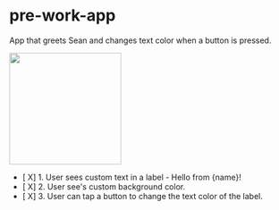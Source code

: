 # pre-work-app
App that greets Sean and changes text color when a button is pressed.

<img src="http://g.recordit.co/HbRJhGXNiX.gif" width=200><br>

- [ X] 1. User sees custom text in a label - Hello from {name}!
- [ X] 2. User see's custom background color.
- [ X] 3. User can tap a button to change the text color of the label.

